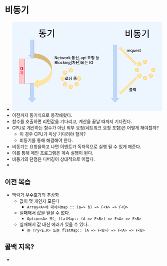 # 비동기
 - ![30.png](./imgs/30.png)
 - 이전까지 동기식으로 동작해왔다.
 - 함수를 호출하면 리턴값을 기다리고, 계산을 끝날 때까지 기다린다.
 - CPU로 계산하는 함수가 아닌 외부 요청(네트워크 요청 포함)은 어떻게 해야할까?
   - 이 경우 CPU가 마냥 기다려야 할까?
   - 비동기를 통해 해결해야 한다.
 - 비동기는 요청을하고 나면 이벤트가 독자적으로 실행 될 수 있게 해준다.
 - 이를 통해 메인 프로그램은 계속 실행이 된다.
 - 비동기의 단점은 디버깅이 상대적으로 어렵다.
 - 


## 이전 복습
 - 맥락과 부수효과의 추상화
   - 값이 몇 개인지 모른다
     - `Array<A>에 대해서map :: (a=> b) => F<A> => F<B>`
   - 실패해서 값을 얻을 수 없다.
     - `Option<A> 또는 flatMap:: (A => F<B>) => F<A> => F<B>`
   - 실패해서 값 대신 에러가 있을 수 있다.
     - `는 Try<E,R> 또는 flatMap:: (A => F<B>) => F<A> => F<B>`

## 콜백 지옥?
 - 